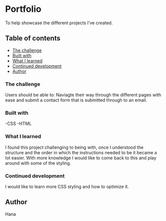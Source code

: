 # Portfolio
To help showcase the different projects I've created. 

## Table of contents
  - [The challenge](#the-challenge)
  - [Built with](#built-with)
  - [What I learned](#what-i-learned)
  - [Continued development](#continued-development)
- [Author](#author)

### The challenge
Users should be able to:
Naviagte their way through the different pages with ease and submit a contact form that is submitted through to an email. 

### Built with
-CSS
-HTML

### What I learned
I found this project challenging to being with, once I understood the structure and the order in which the instructions needed to be it became a lot easier. With more knowledge I would like to come back to this and play around with some of the styling.

### Continued development
I would like to learn more CSS styling and how to optimize it. 

## Author
Hana

